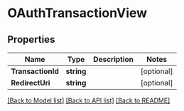 # OAuthTransactionView

## Properties

Name | Type | Description | Notes
------------ | ------------- | ------------- | -------------
**TransactionId** | **string** |  | [optional] 
**RedirectUri** | **string** |  | [optional] 

[[Back to Model list]](../README.md#documentation-for-models) [[Back to API list]](../README.md#documentation-for-api-endpoints) [[Back to README]](../README.md)


